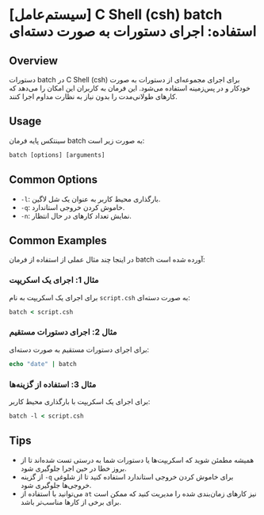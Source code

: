 # [سیستم‌عامل] C Shell (csh) batch استفاده: اجرای دستورات به صورت دسته‌ای

## Overview
دستورات batch در C Shell (csh) برای اجرای مجموعه‌ای از دستورات به صورت خودکار و در پس‌زمینه استفاده می‌شود. این فرمان به کاربران این امکان را می‌دهد که کارهای طولانی‌مدت را بدون نیاز به نظارت مداوم اجرا کنند.

## Usage
سینتکس پایه فرمان batch به صورت زیر است:

```csh
batch [options] [arguments]
```

## Common Options
- `-l`: بارگذاری محیط کاربر به عنوان یک شل لاگین.
- `-q`: خاموش کردن خروجی استاندارد.
- `-n`: نمایش تعداد کارهای در حال انتظار.

## Common Examples
در اینجا چند مثال عملی از استفاده از فرمان batch آورده شده است:

### مثال 1: اجرای یک اسکریپت
برای اجرای یک اسکریپت به نام `script.csh` به صورت دسته‌ای:

```csh
batch < script.csh
```

### مثال 2: اجرای دستورات مستقیم
برای اجرای دستورات مستقیم به صورت دسته‌ای:

```csh
echo "date" | batch
```

### مثال 3: استفاده از گزینه‌ها
برای اجرای یک اسکریپت با بارگذاری محیط کاربر:

```csh
batch -l < script.csh
```

## Tips
- همیشه مطمئن شوید که اسکریپت‌ها یا دستورات شما به درستی تست شده‌اند تا از بروز خطا در حین اجرا جلوگیری شود.
- از گزینه `-q` برای خاموش کردن خروجی استاندارد استفاده کنید تا از شلوغی خروجی‌ها جلوگیری شود.
- می‌توانید با استفاده از `at` نیز کارهای زمان‌بندی شده را مدیریت کنید که ممکن است برای برخی از کارها مناسب‌تر باشد.